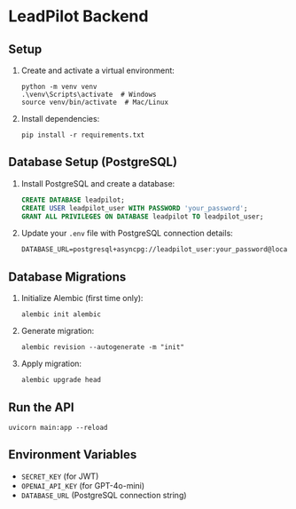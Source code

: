 # LeadPilot Backend

## Setup

1. Create and activate a virtual environment:
   ```
   python -m venv venv
   .\venv\Scripts\activate  # Windows
   source venv/bin/activate  # Mac/Linux
   ```
2. Install dependencies:
   ```
   pip install -r requirements.txt
   ```

## Database Setup (PostgreSQL)

1. Install PostgreSQL and create a database:
   ```sql
   CREATE DATABASE leadpilot;
   CREATE USER leadpilot_user WITH PASSWORD 'your_password';
   GRANT ALL PRIVILEGES ON DATABASE leadpilot TO leadpilot_user;
   ```

2. Update your `.env` file with PostgreSQL connection details:
   ```
   DATABASE_URL=postgresql+asyncpg://leadpilot_user:your_password@localhost:5432/leadpilot
   ```

## Database Migrations

1. Initialize Alembic (first time only):
   ```
   alembic init alembic
   ```
2. Generate migration:
   ```
   alembic revision --autogenerate -m "init"
   ```
3. Apply migration:
   ```
   alembic upgrade head
   ```

## Run the API

```
uvicorn main:app --reload
```

## Environment Variables
- `SECRET_KEY` (for JWT)
- `OPENAI_API_KEY` (for GPT-4o-mini)
- `DATABASE_URL` (PostgreSQL connection string)
